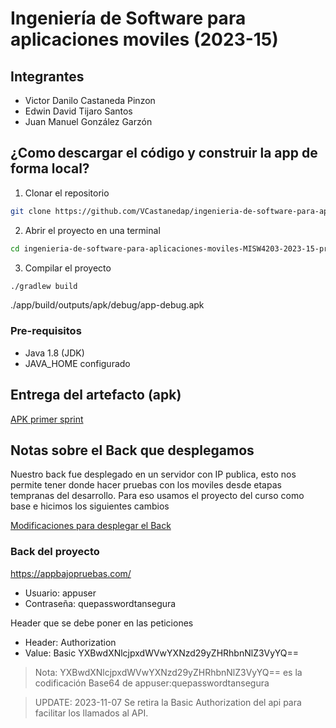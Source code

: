 # Ingeniería de Software para aplicaciones moviles (2023-15)

## Integrantes

- Victor Danilo Castaneda Pinzon
- Edwin David Tijaro Santos
- Juan Manuel González Garzón

## ¿Como descargar el código y construir la app de forma local?

1. Clonar el repositorio

```bash
git clone https://github.com/VCastanedap/ingenieria-de-software-para-aplicaciones-moviles-MISW4203-2023-15-proyecto.git
```

2. Abrir el proyecto en una terminal

```bash
cd ingenieria-de-software-para-aplicaciones-moviles-MISW4203-2023-15-proyecto
```

3. Compilar el proyecto

```bash
./gradlew build
```

./app/build/outputs/apk/debug/app-debug.apk

### Pre-requisitos

- Java 1.8 (JDK)
- JAVA_HOME configurado

## Entrega del artefacto (apk)

[APK primer sprint](https://github.com/VCastanedap/ingenieria-de-software-para-aplicaciones-moviles-MISW4203-2023-15-proyecto/actions/runs/6766657620)

## Notas sobre el Back que desplegamos

Nuestro back fue desplegado en un servidor con IP publica, esto nos permite tener donde hacer pruebas con los moviles desde etapas tempranas del desarrollo.
Para eso usamos el proyecto del curso como base e hicimos los siguientes cambios

[Modificaciones para desplegar el Back](https://github.com/MISW-4104-Web/BackVynils/pull/16/files)

### Back del proyecto

https://appbajopruebas.com/

- Usuario: appuser
- Contraseña: quepasswordtansegura

Header que se debe poner en las peticiones
- Header: Authorization
- Value: Basic YXBwdXNlcjpxdWVwYXNzd29yZHRhbnNlZ3VyYQ==

> Nota: YXBwdXNlcjpxdWVwYXNzd29yZHRhbnNlZ3VyYQ== es la codificación Base64 de appuser:quepasswordtansegura

> UPDATE: 2023-11-07 Se retira la Basic Authorization del api para facilitar los llamados al API. 
